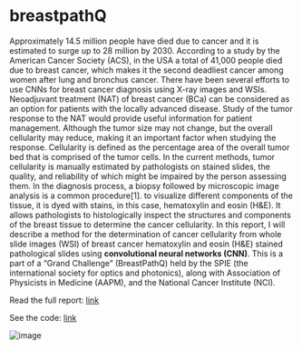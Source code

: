 # breastpathQ
 Approximately 14.5 million people have died due to cancer and it is estimated to surge up to 28 million by 2030. According to a study by the American Cancer Society (ACS), in the USA a total of 41,000 people died due to breast cancer, which makes it the second deadliest cancer among women after lung and bronchus cancer. There have been several efforts to use CNNs for breast cancer diagnosis using X-ray images and WSIs.
Neoadjuvant treatment (NAT) of breast cancer (BCa) can be considered as an option for patients with the locally advanced disease. Study of the tumor response to the NAT would provide useful information for patient management. Although the tumor size may not change, but the overall cellularity may reduce, making it an important factor when studying the response. Cellularity is defined as the percentage area of the overall tumor bed that is comprised of the tumor cells. In the current methods, tumor cellularity is manually estimated by pathologists on stained slides, the quality, and reliability of which might be impaired by the person assessing them.
In the diagnosis process, a biopsy followed by microscopic image analysis is a common procedure[1]. to visualize different components of the tissue, it is dyed with stains, in this case, hematoxylin and eosin (H&E). It allows pathologists to histologically inspect the structures and components of the breast tissue to determine the cancer cellularity.
In this report, I will describe a method for the determination of cancer cellularity from whole slide images (WSI) of breast cancer hematoxylin and eosin (H&E) stained pathological slides using **convolutional neural networks (CNN)**. This is a part of a “Grand Challenge” (BreastPathQ) held by the SPIE (the international society for optics and photonics), along with Association of Physicists in Medicine (AAPM), and the National Cancer Institute (NCI).

Read the full report:  <a href="https://github.com/hmoghimifam/breastpathQ/blob/main/Final-Project-BreastPathQ.pdf">link</a> 

See the code: <a href="https://github.com/hmoghimifam/breastpathQ/blob/main/BreastPathQ.ipynbf">link</a>


![image](https://user-images.githubusercontent.com/43859339/138205179-8327d503-6fae-42ba-a3e4-d96a9fcd3304.png)
